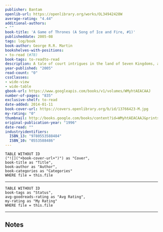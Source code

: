 ```yaml
---
publisher: Bantam
openlib-url: https://openlibrary.org/works/OL34942428W
average-rating: "4.44"
additional-authors:
- ""
book-title: 'A Game of Thrones (A Song of Ice and Fire, #1)'
publisheddate: 2005-08
tags: log/book
book-author: George R.R. Martin
bookshelves-with-positions:
- to-read (#78)
book-tags: to-readto-read
description: A tale of court intrigues in the land of Seven Kingdoms, a country "blessed by golden summers that go on for years, and cursed by cruel winters that can last a generation."
year-published: "2005"
read-count: "0"
cssClasses:
- wide-view
- wide-table
gbook-url: https://www.googleapis.com/books/v1/volumes/WMyhtAEACAAJ
number-of-pages: "835"
exclusive-shelf: to-read
date-added: 2014-01-11
book-cover-url: https://covers.openlibrary.org/b/id/13766423-M.jpg
my-rating: "0"
thumbnail: http://books.google.com/books/content?id=WMyhtAEACAAJ&printsec=frontcover&img=1&zoom=1&source=gbs_api
original-publication-year: "1996"
date-read: ""
industryidentifiers:
  ISBN_13: "9780553588484"
  ISBN_10: "0553588486"
---
```


```dataview
TABLE WITHOUT ID
("![]("+book-cover-url+")") as "Cover",
book-title as "Title",
book-author as "Author",
book-categories as "Categories"
WHERE file = this.file
```
---
```dataview
TABLE WITHOUT ID
book-tags as "Status",
avg-goodreads-rating as "Avg Rating",
my-rating as "My Rating"
WHERE file = this.file
```
---
## Notes



